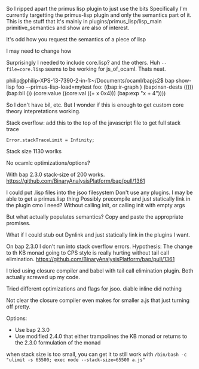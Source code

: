 So I ripped apart the primus lisp plugin to just use the bits
Specifically I'm currently targetting the primus-lisp plugin and only the semantics part of it.
This is the stuff that 
It's mainly in plugins/primus_lisp/lisp_main
primitive_semantics
and show are also of interest.

It's odd how you request the semantics of a piece of lisp

I may need to change how 



Surprisingly I needed to include core.lisp? and the others. Huh
`--file=core.lisp` seems to be working for js_of_ocaml. Thats neat.

philip@philip-XPS-13-7390-2-in-1:~/Documents/ocaml/bapjs2$ bap show-lisp foo --primus-lisp-load=mytest
foo:
((bap:ir-graph )
 (bap:insn-dests (()))
 (bap:bil ())
 (core:value ((core:val ((+ x 0x4))) (bap:exp "x +
                                               4"))))

So I don't have bil, etc. 
But I wonder if this is enough to get custom core theory intepretations working.

Stack overflow: add this to the top of the javascript file to get full stack trace

`Error.stackTraceLimit = Infinity;`


Stack size 1130 worlks

No ocamlc optimizations/options?

With bap 2.3.0 stack-size of 200 works.
https://github.com/BinaryAnalysisPlatform/bap/pull/1361

I could put .lisp files into the jsoo filesystem
Don't use any plugins. I may be able to get a primus.lisp thing
Possibly precompile and just statically link in the plugin cmo I need? Without calling init, or calling init with empty args

But what actually populates semantics?
Copy and paste the appropriate promises.

What if I could stub out Dynlink and just statically link in the plugins I want.

On bap 2.3.0 I don't run into stack overflow errors. Hypothesis: The change to th KB monad going to CPS style is really hurting without tail call elimination. https://github.com/BinaryAnalysisPlatform/bap/pull/1361

I tried using closure compiler and babel with tail call elimination plugin. Both actually screwed up my code.

Tried different optimizations and flags for jsoo. diable inline did nothing

Not clear the closure compiler even makes for smaller a.js that just turning off pretty.


Options:
- Use bap 2.3.0
- Use modified 2.4.0 that either trampolines the KB monad or returns to the 2.3.0 formulation of the monad

 when stack size is too small, you can get it to still work with
`/bin/bash -c "ulimit -s 65500; exec node --stack-size=65500 a.js"`


